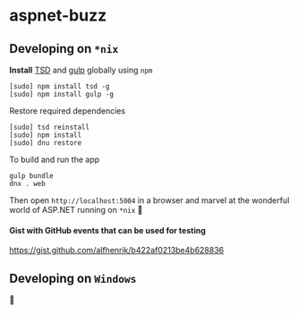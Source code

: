 # aspnet-buzz

## Developing on `*nix`

__Install__ [TSD](http://definitelytyped.org/tsd/) and [gulp](http://gulpjs.com/) globally using `npm`

```
[sudo] npm install tsd -g
[sudo] npm install gulp -g
```

Restore required dependencies

```
[sudo] tsd reinstall
[sudo] npm install
[sudo] dnu restore
```

To build and run the app

```
gulp bundle
dnx . web
```

Then open `http://localhost:5004` in a browser and marvel at the wonderful world of ASP.NET running on `*nix` :tada:

#### Gist with GitHub events that can be used for testing

https://gist.github.com/alfhenrik/b422af0213be4b628836

## Developing on `Windows`

:construction_worker: